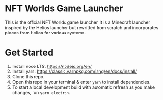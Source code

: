 # NFT Worlds Game Launcher

This is the official NFT Worlds game launcher. It is a Minecraft launcher inspired by the Helios launcher but rewritted from scratch and incorporates pieces from Helios for various systems.

# Get Started

1. Install node LTS. https://nodejs.org/en/
1. Install yarn. https://classic.yarnpkg.com/lang/en/docs/install/
1. Clone this repo.
1. Open this repo in your terminal & enter `yarn` to install dependencies.
1. To start a local development build with automatic refresh as you make changes, run `yarn electron`.
